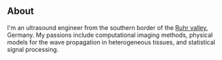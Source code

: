 ## About
I'm an ultrasound engineer from the southern border of the [Ruhr valley](https://en.wikipedia.org/wiki/Ruhr), Germany.
My passions include computational imaging methods, physical models for the wave propagation in heterogeneous tissues, and statistical signal processing.
